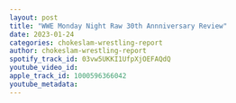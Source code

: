 ```yaml
---
layout: post
title: "WWE Monday Night Raw 30th Annniversary Review"
date: 2023-01-24
categories: chokeslam-wrestling-report
author: chokeslam-wrestling-report
spotify_track_id: 03vw5UKKI1UfpXjOEFAQdQ
youtube_video_id: 
apple_track_id: 1000596366042
youtube_metadata: 
---
```

